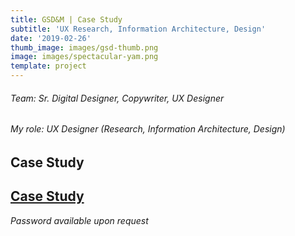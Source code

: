 ```yaml
---
title: GSD&M | Case Study
subtitle: 'UX Research, Information Architecture, Design'
date: '2019-02-26'
thumb_image: images/gsd-thumb.png
image: images/spectacular-yam.png
template: project
---
```

###### Team: Sr. Digital Designer, Copywriter, UX Designer

###### My role: UX Designer (Research, Information Architecture, Design)

## Case Study

## [Case Study](https://crypto.figmaticapp.com/share/kjtw26d989651/w77R9I8yom7rEdiBPLH7)

[](https://crypto.figmaticapp.com/share/kju89auk59525/8dExRTg4pwBVtaT9ii79)*Password available upon request*

